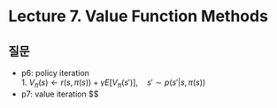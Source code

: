 # Lecture 7. Value Function Methods

## 질문
- p6: policy iteration  
  1.
  $V_\pi(s)\leftarrow r(s,\pi(s))+\gamma E\left[V_\pi(s')\right], \quad s'\sim p(s'|s,\pi(s))$
- p7: value iteration
  $$


